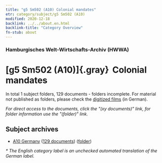 ```yaml
---
title: "g5 Sm502 (A10) Colonial mandates"
etr: category/subject/g5 Sm502 (A10)
modified: 2020-12-18
backlink: ../../about.en.html
backlink-title: "Category Overview"
fn-stub: about
---
```


### Hamburgisches Welt-Wirtschafts-Archiv (HWWA)
# [g5 Sm502 (A10)]{.gray}&#8201; Colonial mandates&#160; 





In total 1 subject folders, 129 documents - folders incomplete.
For material not published as folders, please check the [digitized films](/film/h1_sh) (in German).

_For direct access to the documents, click the "(xy documents)" link, for folder information use the "(folder)" link._

## Subject archives


- [A10 Germany](../../../geo/about.en.html#A10) (<a href="https://dfg-viewer.de/show/?tx_dlf[id]=https://pm20.zbw.eu/mets/sh/1261xx/126128/1445xx/144563/public.mets.en.xml" target="_blank">129 documents</a>) ([folder](http://purl.org/pressemappe20/folder/sh/126128,144563))


_* The English category label is an unchecked automated translation of the German label._

